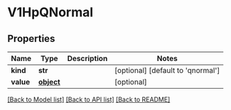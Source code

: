 # V1HpQNormal

## Properties
Name | Type | Description | Notes
------------ | ------------- | ------------- | -------------
**kind** | **str** |  | [optional] [default to 'qnormal']
**value** | [**object**](.md) |  | [optional] 

[[Back to Model list]](../README.md#documentation-for-models) [[Back to API list]](../README.md#documentation-for-api-endpoints) [[Back to README]](../README.md)



